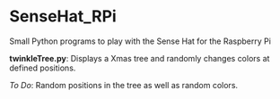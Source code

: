 # SenseHat_RPi

Small Python programs to play with the Sense Hat for the Raspberry Pi

**twinkleTree.py**: Displays a Xmas tree and randomly changes colors at defined positions.

_To Do_: Random positions in the tree as well as random colors.
